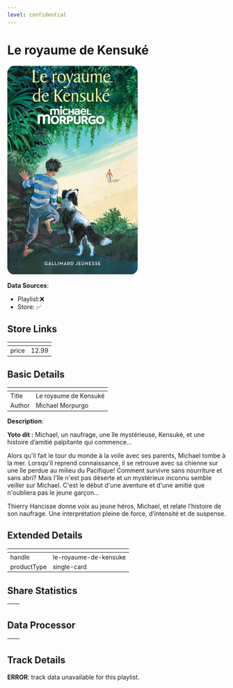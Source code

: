 ```yaml
---
level: confidential
---
```

# Le royaume de Kensuké

![card_[1LKm3].png](../../img/cards/card_[1LKm3].png)

**Data Sources**: 

- Playlist:❌
- Store: ✅


## Store Links

| <!-- --> | <!-- --> |
| - | - |
| price | 12.99 |


## Basic Details

| <!-- --> | <!-- --> |
| - | - |
| Title | Le royaume de Kensuké |
| Author | Michael Morpurgo |

**Description**:

**Yoto dit :** Michael, un naufrage, une île mystérieuse, Kensuké, et une histoire d’amitié palpitante qui commence...

Alors qu'il fait le tour du monde à la voile avec ses parents, Michael tombe à la mer. Lorsqu'il reprend connaissance, il se retrouve avec sa chienne sur une île perdue au milieu du Pacifique! Comment survivre sans nourriture et sans abri? Mais l'île n'est pas déserte et un mystérieux inconnu semble veiller sur Michael. C'est le début d'une aventure et d'une amitié que n'oubliera pas le jeune garçon...

Thierry Hancisse donne voix au jeune héros, Michael, et relate l’histoire de son naufrage. Une interprétation pleine de force, d’intensité et de suspense.


## Extended Details

| <!-- --> | <!-- --> |
| - | - |
| handle | le-royaume-de-kensuke |
| productType | single-card |


## Share Statistics

| <!-- --> | <!-- --> |
| - | - |


## Data Processor

| <!-- --> | <!-- --> |
| - | - |


## Track Details

**ERROR**: track data unavailable for this playlist.
